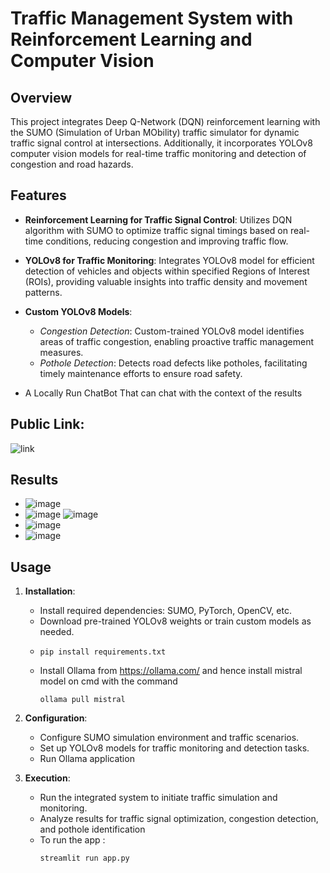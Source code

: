# Traffic Management System with Reinforcement Learning and Computer Vision

## Overview
This project integrates Deep Q-Network (DQN) reinforcement learning with the SUMO (Simulation of Urban MObility) traffic simulator for dynamic traffic signal control at intersections. Additionally, it incorporates YOLOv8 computer vision models for real-time traffic monitoring and detection of congestion and road hazards.

## Features
- **Reinforcement Learning for Traffic Signal Control**: Utilizes DQN algorithm with SUMO to optimize traffic signal timings based on real-time conditions, reducing congestion and improving traffic flow.
  
- **YOLOv8 for Traffic Monitoring**: Integrates YOLOv8 model for efficient detection of vehicles and objects within specified Regions of Interest (ROIs), providing valuable insights into traffic density and movement patterns.
  
- **Custom YOLOv8 Models**:
  - *Congestion Detection*: Custom-trained YOLOv8 model identifies areas of traffic congestion, enabling proactive traffic management measures.
  - *Pothole Detection*: Detects road defects like potholes, facilitating timely maintenance efforts to ensure road safety.
- A Locally Run ChatBot That can chat with the context of the results

## Public Link:
![link](https://huggingface.co/spaces/pr4nav101/Traffic_Optimization)
 
## Results
- ![image](https://github.com/pranavsrinivasa/Traffic-Optimization-Projects/assets/126983069/aa624a3f-2e82-4f43-a14e-8cd58f6a8a81)
- ![image](https://github.com/pranavsrinivasa/Traffic-Optimization-Projects/assets/126983069/30ab05a4-3f08-4f7b-9e32-278538460b41)
  ![image](https://github.com/pranavsrinivasa/Traffic-Optimization-Projects/assets/126983069/d5225631-d1fa-4fba-b9ce-233f96e196e2)
- ![image](https://github.com/pranavsrinivasa/Traffic-Optimization-Projects/assets/126983069/ac48f92b-6566-4657-ab1a-da21c79c0d4c)
- ![image](https://github.com/pranavsrinivasa/Traffic-Optimization-Projects/assets/126983069/6ec29e1f-5aa2-4a35-b6cb-e77944488c04)


## Usage
1. **Installation**:
   - Install required dependencies: SUMO, PyTorch, OpenCV, etc.
   - Download pre-trained YOLOv8 weights or train custom models as needed.
   - ```
     pip install requirements.txt
     ```
   - Install Ollama from https://ollama.com/ and hence install mistral model on cmd with the command
     ```
     ollama pull mistral
     ```
     
2. **Configuration**:
   - Configure SUMO simulation environment and traffic scenarios.
   - Set up YOLOv8 models for traffic monitoring and detection tasks.
   - Run Ollama application
   
3. **Execution**:
   - Run the integrated system to initiate traffic simulation and monitoring.
   - Analyze results for traffic signal optimization, congestion detection, and pothole identification
   - To run the app :
     ```
     streamlit run app.py
     ```

